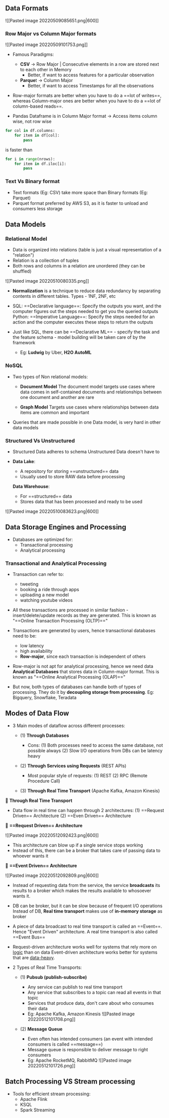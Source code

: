 ## Data Formats
![[Pasted image 20220509085651.png|600]]


### Row Major vs Column Major formats


![[Pasted image 20220509101753.png]]
- Famous Paradigms:
	- **CSV** -> Row Major | Consecutive elements in a row are stored next to each other in Memory
		- Better, if want to access features for a particular observation
	- **Parque**t -> Column Major
		- Better, if want to access Timestamps for all the observations

- Row-major formats are better when you have to do a ==lot of writes==, whereas 
  Column-major ones are better when you have to do a ==lot of column-based reads==.

- Pandas Dataframe is in Column Major format -> Access items column wise, not row wise

```python
for col in df.columns:
	for item in df[col]:
		pass
```
is faster than 
```python
for i in range(nrows):
	for item in df.iloc[i]:
		pass
```


### Text Vs Binary format
- Text formats (Eg: CSV) take more space than Binary formats (Eg: Parquet)
- Parquet format preferred by AWS S3, as it is faster to unload and consumers less storage


## Data Models
### Relational Model
- Data is organized into relations (table is just a visual representation of a "relation")
- Relation is a collection of tuples
- Both rows and columns in a relation are unordered (they can be shuffled)

![[Pasted image 20220510080335.png]]

- **Normalization** is a technique to reduce data redundancy by separating contents in different tables. Types - 1NF, 2NF, etc

- SQL: ==Declarative language==:  Specify the outputs you want, and the computer figures out the steps needed to get you the queried outputs
  Python: ==Imperative Language==: Specify the steps needed for an action and the computer executes these steps to return the outputs

- Just like SQL, there can be ==Declarative ML== - specify the task and the feature schema - model building will be taken care of by the framework
	- Eg: **Ludwig** by Uber, **H2O AutoML**



### NoSQL
- Two types of Non relational models:
	- **Document Model**
	  The document model targets use cases where data comes in self-contained documents and relationships between one document and another are rare
	  
	- **Graph Model**
	  Targets use cases where relationships between data items are common and important

- Queries that are made possible in one Data model, is very hard in other data models


### Structured Vs Unstructured
- Structured Data adheres to schema
  Unstructured Data doesn't have to
  
- **Data Lake**: 
	- A repository for storing ==unstructured== data
	- Usually used to store RAW data before processing
	  
  **Data Warehouse**: 
	- For ==structured== data
	- Stores data that has been processed and ready to be used

![[Pasted image 20220510083623.png|600]]


## Data Storage Engines and Processing

- Databases are optimized for:
	- Transactional processing
	- Analytical processing

### Transactional and Analytical Processing
- Transaction can refer to:
	- tweeting
	- booking a ride through apps
	- uploading a new model
	- watching youtube videos

- All these transactions are processed in similar fashion - insert/delete/update records as they are generated. 
  This is known as "==Online Transaction Processing (OLTP)=="

- Transactions are generated by users, hence transactional databases need to be:
	- low latency
	- high availability
	- **Row-major**, since each transaction is independent of others

- Row-major is not apt for analytical processing, hence we need data **Analytical Databases** that stores data in Column-major format.
  This is known as "==Online Analytical Processing (OLAP)=="

- But now, both types of databases can handle both of types of processing.
  They do it by **decoupling storage from processing**. 
  Eg: Bigquery, Snowflake, Teradata   


## Modes of Data Flow
- 3 Main modes of dataflow across different processes:
	- (1) **Through Databases**
		- Cons:
			(1)  Both processes need to access the same database, not possible always
			(2) Slow I/O operations from DBs can be latency heavy
			
	- (2) **Through Services using Requests** (REST APIs)
		- Most popular style of requests:
			(1) REST
			(2) RPC (Remote Procedure Call)
			
	- (3) **Through Real Time Transport** (Apache Kafka, Amazon Kinesis)


🥊  **Through Real Time Transport**

- Data flow in real time can happen through 2 architectures:
	(1) ==Request Driven== Architecture
	(2) ==Even Driven== Architecture


🥊  **==Request Driven== Architecture**

![[Pasted image 20220512092423.png|600]]
- This architecture can blow up if a single service stops working 
- Instead of this, there can be a broker that takes care of passing data to whoever wants it


🥊  **==Event Driven== Architecture**

![[Pasted image 20220512092809.png|600]]
- Instead of requesting data from the service, the service **broadcasts** its results to a broker which makes the results available to whosoever wants it.

- DB can be broker, but it can be slow because of frequent I/O operations
  Instead of DB, **Real time transport** makes use of **in-memory storage** as broker
  
- A piece of data broadcast to real time transport is called an ==Event==. Hence "Event Driven" architecture.
  A real time transport is also called ==Event Bus==

- Request-driven architecture works well for systems that rely more on <u>logic</u> than on data Event-driven architecture works better for systems that are <u>data-heavy</u>.

- 2 Types of Real Time Transports:
	- (1) **Pubsub (publish-subscribe)**
		- Any service can publish to real time transport
		- Any service that subscribes to a topic can read all events in that topic
		- Services that produce data, don't care about who consumes their data
		- Eg: Apache Kafka, Amazon Kinesis
		  ![[Pasted image 20220512101708.png]]
		  
	- (2) **Message Queue**
		- Even often has intended consumers (an event with intended consumers is called ==message==)
		- Message queue is responsible to deliver message to right consumers
		- Eg: Apache RocketMQ, RabbitMQ
		  ![[Pasted image 20220512101726.png]]

## Batch Processing VS Stream processing

- Tools for efficient stream processing:
	- Apache Flink
	- KSQL
	- Spark Streaming